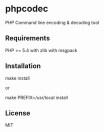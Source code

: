 # phpcodec
PHP Command line encoding &amp; decoding tool

## Requirements

PHP >= 5.4
  with zlib
  with msgpack

## Installation

make install

or

make PREFIX=/usr/local install
  
## License
   MIT
  
  
  
  
   
   
   
   
   
   
   
   
   
   
   
   
   
   
   
   
   
   
   
   
   
   
   
   
   
   
   
   
   
   
   
   
   
   
   
   
   
   
   
   
   
   
   
   
   
   
   
   
   
   
   
